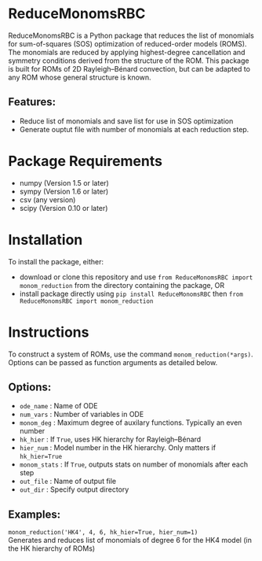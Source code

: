 # ReduceMonomsRBC
ReduceMonomsRBC is a Python package that reduces the list of monomials for sum-of-squares (SOS) optimization of reduced-order models (ROMS). The monomials are reduced by applying highest-degree cancellation and symmetry conditions derived from the structure of the ROM. This package is built for ROMs of 2D Rayleigh&ndash;Bénard convection, but can be adapted to any ROM whose general structure is known.

## Features:
- Reduce list of monomials and save list for use in SOS optimization
- Generate ouptut file with number of monomials at each reduction step.

# Package Requirements
- numpy (Version 1.5 or later)
- sympy (Version 1.6 or later)
- csv (any version)
- scipy (Version 0.10 or later)

# Installation
To install the package, either:
- download or clone this repository and use `from ReduceMonomsRBC import monom_reduction` from the directory containing the package, OR
- install package directly using `pip install ReduceMonomsRBC` then `from ReduceMonomsRBC import monom_reduction`

# Instructions
To construct a system of ROMs, use the command `monom_reduction(*args)`. Options can be passed as function arguments as detailed below.

## Options:
  - `ode_name` : Name of ODE
  - `num_vars` : Number of variables in ODE
  - `monom_deg` : Maximum degree of auxilary functions. Typically an even number
  - `hk_hier` : If `True`, uses HK hierarchy for Rayleigh&ndash;Bénard
  - `hier_num` : Model number in the HK hierarchy. Only matters if `hk_hier=True`
  - `monom_stats` : If `True`, outputs stats on number of monomials after each step
  - `out_file` : Name of output file
  - `out_dir` : Specify output directory
        
## Examples:
`monom_reduction('HK4', 4, 6, hk_hier=True, hier_num=1)`  
Generates and reduces list of monomials of degree 6 for the HK4 model (in the HK hierarchy of ROMs)
